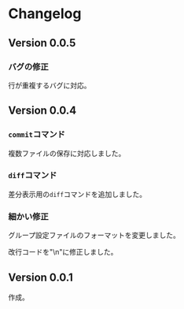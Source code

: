 Changelog
=========

Version 0.0.5
-------------
### バグの修正

行が重複するバグに対応。

Version 0.0.4
-------------
### `commit`コマンド

複数ファイルの保存に対応しました。

### `diff`コマンド

差分表示用の`diff`コマンドを追加しました。

### 細かい修正

グループ設定ファイルのフォーマットを変更しました。

改行コードを"\n"に修正しました。


Version 0.0.1
-------------

作成。
